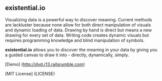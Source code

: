 existential.io
--------------

Visualizing data is a powerful way to discover meaning. Current methods are
lackluster because none allow for both direct manipulation of visuals and dynamic
loading of data. Drawing by hand is direct but means a new drawing for every set
of data. Writing code creates dynamic visuals but requires programming
knowledge and blind manipulation of symbols. 

__existential.io__ allows you to
discover the meaning in your data by giving you a guided canvas to draw it into -
directly, dynamically, simply.

[Demo] (http://dyd.r13.railsrumble.com)

[MIT License] (LICENSE)
